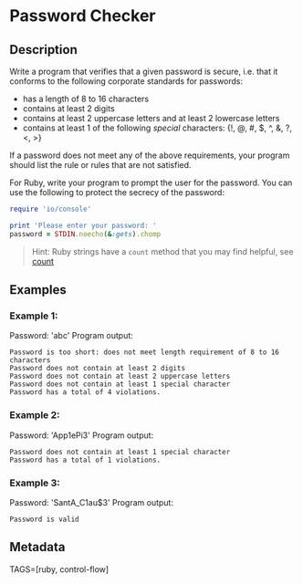 # Password Checker

## Description

Write a program that verifies that a given password is secure, i.e. that it conforms to the following corporate standards for passwords:

* has a length of 8 to 16 characters
* contains at least 2 digits
* contains at least 2 uppercase letters and at least 2 lowercase letters
* contains at least 1 of the following _special_ characters: {!, @, #, $, ^, &, ?, <, >}

If a password does not meet any of the above requirements, your program should list the rule or rules that are not satisfied.

For Ruby, write your program to prompt the user for the password. You can use the following to protect the secrecy of the password:

```ruby
require 'io/console'

print 'Please enter your password: '
password = STDIN.noecho(&:gets).chomp
```

> Hint: Ruby strings have a `count` method that you may find helpful, see [count](http://ruby-doc.org/core-2.2.0/String.html#method-i-count)

## Examples

### Example 1:

Password: 'abc'
Program output:

```
Password is too short: does not meet length requirement of 8 to 16 characters
Password does not contain at least 2 digits
Password does not contain at least 2 uppercase letters
Password does not contain at least 1 special character
Password has a total of 4 violations.
```

### Example 2:

Password: 'App1ePi3'
Program output:

```
Password does not contain at least 1 special character
Password has a total of 1 violations.
```

### Example 3:

Password: 'SantA_C1au$3'
Program output:

```
Password is valid
```

## Metadata

TAGS=[ruby, control-flow]
